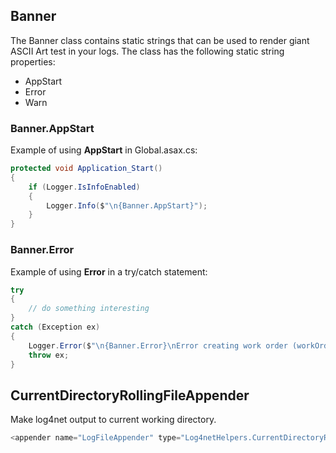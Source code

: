 ## Banner
The Banner class contains static strings that can be used to render giant ASCII Art test in your logs. The class has the following static string properties:
* AppStart
* Error
* Warn
### Banner.AppStart
Example of using **AppStart** in Global.asax.cs:
```C#
protected void Application_Start()
{
    if (Logger.IsInfoEnabled)
    {
        Logger.Info($"\n{Banner.AppStart}");
    }
}
```
### Banner.Error
Example of using **Error** in a try/catch statement:
```C#
try
{
    // do something interesting
}
catch (Exception ex)
{
    Logger.Error($"\n{Banner.Error}\nError creating work order (workOrder={workOrder.ToDebugString()})", ex);
    throw ex;
}
```
## CurrentDirectoryRollingFileAppender
Make log4net output to current working directory.
```C#
<appender name="LogFileAppender" type="Log4netHelpers.CurrentDirectoryRollingFileAppender, Log4netHelpers">
```